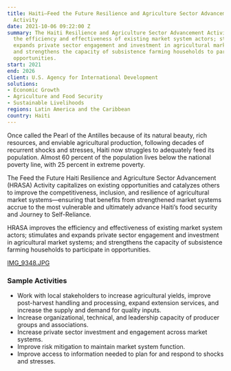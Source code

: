 ```yaml
---
title: Haiti—Feed the Future Resilience and Agriculture Sector Advancement (HRASA)
  Activity
date: 2021-10-06 09:22:00 Z
summary: The Haiti Resilience and Agriculture Sector Advancement Activity improves
  the efficiency and effectiveness of existing market system actors; stimulates and
  expands private sector engagement and investment in agricultural market systems;
  and strengthens the capacity of subsistence farming households to participate in
  opportunities.
start: 2021
end: 2026
client: U.S. Agency for International Development
solutions:
- Economic Growth
- Agriculture and Food Security
- Sustainable Livelihoods
regions: Latin America and the Caribbean
country: Haiti
---
```


Once called the Pearl of the Antilles because of its natural beauty, rich resources, and enviable agricultural production, following decades of recurrent shocks and stresses, Haiti now struggles to adequately feed its population. Almost 60 percent of the population lives below the national poverty line, with 25 percent in extreme poverty. 

The Feed the Future Haiti Resilience and Agriculture Sector Advancement (HRASA) Activity capitalizes on existing opportunities and catalyzes others to improve the competitiveness, inclusion, and resilience of agricultural market systems—ensuring that benefits from strengthened market systems accrue to the most vulnerable and ultimately advance Haiti’s food security and Journey to Self-Reliance.  
 
HRASA improves the efficiency and effectiveness of existing market system actors; stimulates and expands private sector engagement and investment in agricultural market systems; and strengthens the capacity of subsistence farming households to participate in opportunities.

[IMG_9348.JPG](/uploads/IMG_9348.JPG)

### Sample Activities

* Work with local stakeholders to increase agricultural yields, improve post-harvest handling and processing, expand extension services, and increase the supply and demand for quality inputs. 
* Increase organizational, technical, and leadership capacity of producer groups and associations.
* Increase private sector investment and engagement across market systems.
* Improve risk mitigation to maintain market system function. 
* Improve access to information needed to plan for and respond to shocks and stresses.